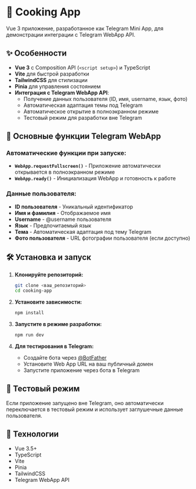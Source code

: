 # 🍳 Cooking App

Vue 3 приложение, разработанное как Telegram Mini App, для демонстрации интеграции с Telegram WebApp API.

## ✨ Особенности

- **Vue 3** с Composition API (`<script setup>`) и TypeScript
- **Vite** для быстрой разработки
- **TailwindCSS** для стилизации
- **Pinia** для управления состоянием
- **Интеграция с Telegram WebApp API**:
  - Получение данных пользователя (ID, имя, username, язык, фото)
  - Автоматическая адаптация темы под Telegram
  - Автоматическое открытие в полноэкранном режиме
  - Тестовый режим для разработки вне Telegram

## 🚀 Основные функции Telegram WebApp

### Автоматические функции при запуске:
- **`WebApp.requestFullscreen()`** - Приложение автоматически открывается в полноэкранном режиме
- **`WebApp.ready()`** - Инициализация WebApp и готовность к работе

### Данные пользователя:
- **ID пользователя** - Уникальный идентификатор
- **Имя и фамилия** - Отображаемое имя
- **Username** - @username пользователя
- **Язык** - Предпочитаемый язык
- **Тема** - Автоматическая адаптация под тему Telegram
- **Фото пользователя** - URL фотографии пользователя (если доступно)

## 🛠️ Установка и запуск

1. **Клонируйте репозиторий:**
   ```bash
   git clone <ваш_репозиторий>
   cd cooking-app
   ```

2. **Установите зависимости:**
   ```bash
   npm install
   ```

3. **Запустите в режиме разработки:**
   ```bash
   npm run dev
   ```

4. **Для тестирования в Telegram:**
   - Создайте бота через [@BotFather](https://t.me/BotFather)
   - Установите Web App URL на ваш публичный домен
   - Запустите приложение через бота в Telegram

## 🧪 Тестовый режим

Если приложение запущено вне Telegram, оно автоматически переключается в тестовый режим и использует заглушечные данные пользователя.

## 📱 Технологии

- Vue 3.5+
- TypeScript
- Vite
- Pinia
- TailwindCSS
- Telegram WebApp API
